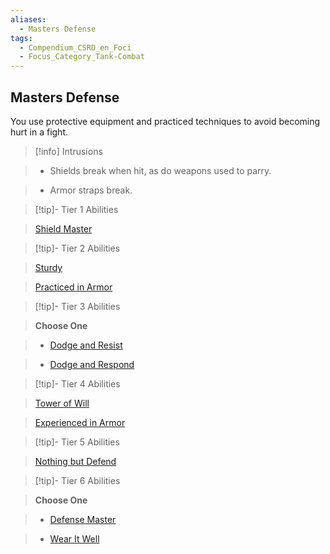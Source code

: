 ```yaml
---
aliases:
  - Masters Defense
tags:
  - Compendium_CSRD_en_Foci
  - Focus_Category_Tank-Combat
---
```

  
    
## Masters Defense    
You use protective equipment and practiced techniques to avoid becoming hurt in a fight.    
  
>[!info] Intrusions    
>- Shields break when hit, as do weapons used to parry.    
>- Armor straps break.    
  
  
>[!tip]- Tier 1 Abilities    
> [Shield Master](Shield-Master.md)    
  
  
>[!tip]- Tier 2 Abilities    
> [Sturdy](Sturdy.md)    
> [Practiced in Armor](Practiced-in-Armor.md)    
  
  
>[!tip]- Tier 3 Abilities    
> **Choose One**    
>- [Dodge and Resist](Dodge-and-Resist.md)    
>- [Dodge and Respond](Dodge-and-Respond.md)    
  
  
>[!tip]- Tier 4 Abilities    
> [Tower of Will](Tower-of-Will.md)    
> [Experienced in Armor](Experienced-in-Armor.md)    
  
  
>[!tip]- Tier 5 Abilities    
> [Nothing but Defend](Nothing-but-Defend.md)    
  
  
>[!tip]- Tier 6 Abilities    
> **Choose One**    
>- [Defense Master](Defense-Master.md)    
>- [Wear It Well](Wear-It-Well.md)